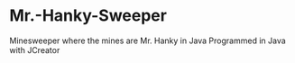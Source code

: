 Mr.-Hanky-Sweeper
=================

Minesweeper where the mines are Mr. Hanky in Java
Programmed in Java with JCreator
